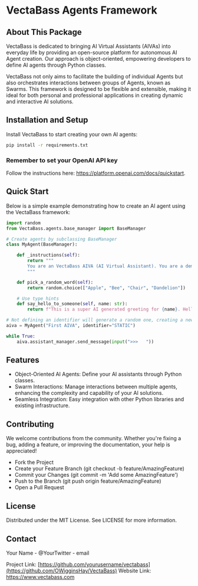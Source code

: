 # VectaBass Agents Framework
## About This Package
VectaBass is dedicated to bringing AI Virtual Assistants (AIVAs) into everyday life by providing an open-source platform for autonomous AI Agent creation. Our approach is object-oriented, empowering developers to define AI agents through Python classes.

VectaBass not only aims to facilitate the building of individual Agents but also orchestrates interactions between groups of Agents, known as Swarms. This framework is designed to be flexible and extensible, making it ideal for both personal and professional applications in creating dynamic and interactive AI solutions.

## Installation and Setup
Install VectaBass to start creating your own AI agents:

```bash
pip install -r requirements.txt
```

### Remember to set your OpenAI API key
Follow the instructions here: https://platform.openai.com/docs/quickstart.

## Quick Start
Below is a simple example demonstrating how to create an AI agent using the VectaBass framework:


```python
import random
from VectaBass.agents.base_manager import BaseManager

# Create agents by subclassing BaseManager
class MyAgent(BaseManager):

    def _instructions(self):
        return """
        You are an VectaBass AIVA (AI Virtual Assistant). You are a demo AIVA.
        """

    def pick_a_random_word(self):
        return random.choice(["Apple", "Bee", "Chair", "Dandelion"])

    # Use type hints
    def say_hello_to_someone(self, name: str):
        return f"This is a super AI generated greeting for {name}. Hello from the future."

# Not defining an identifier will generate a random one, creating a new assistant every run.
aiva = MyAgent("First AIVA", identifier="STATIC")

while True:
    aiva.assistant_manager.send_message(input(">>>   "))
```
## Features
- Object-Oriented AI Agents: Define your AI assistants through Python classes.
- Swarm Interactions: Manage interactions between multiple agents, enhancing the complexity and capability of your AI solutions.
- Seamless Integration: Easy integration with other Python libraries and existing infrastructure.

## Contributing
We welcome contributions from the community. Whether you're fixing a bug, adding a feature, or improving the documentation, your help is appreciated!

- Fork the Project
- Create your Feature Branch (git checkout -b feature/AmazingFeature)
- Commit your Changes (git commit -m 'Add some AmazingFeature')
- Push to the Branch (git push origin feature/AmazingFeature)
- Open a Pull Request

## License
Distributed under the MIT License. See LICENSE for more information.

## Contact
Your Name - @YourTwitter - email

Project Link: [https://github.com/yourusername/vectabass](https://github.com/OWigginsHay/VectaBass)
Website Link: https://www.vectabass.com


